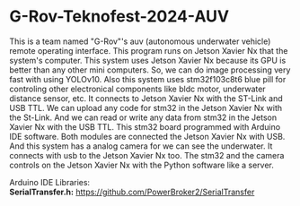 # G-Rov-Teknofest-2024-AUV

This is a team named "G-Rov"'s auv (autonomous underwater vehicle) remote operating interface. This program runs on Jetson Xavier Nx that the system's computer. This system uses Jetson Xavier Nx because its GPU is better than any other mini computers. So, we can do image processing very fast with using YOLOv10. Also this system uses stm32f103c8t6 blue pill for controling other electronical components like bldc motor, underwater distance sensor, etc. It connects to Jetson Xavier Nx with the ST-Link and USB TTL. We can upload any code for stm32 in the Jetson Xavier Nx with the St-Link. And we can read or write any data from stm32 in the Jetson Xavier Nx with the USB TTL. This stm32 board programmed with Arduino IDE software. Both modules are connected the Jetson Xavier Nx with USB. And this system has a analog camera for we can see the underwater. It connects with usb to the Jetson Xavier Nx too. The stm32 and the camera controls on the Jetson Xavier Nx with the Python software like a server.

Arduino IDE Libraries:<br>
**SerialTransfer.h:** https://github.com/PowerBroker2/SerialTransfer
